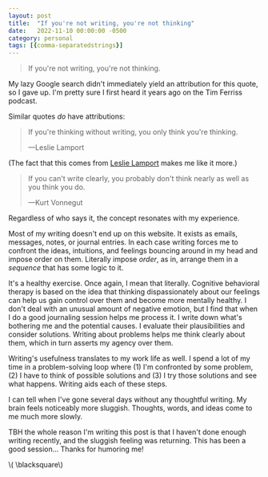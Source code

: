 ```yaml
---
layout: post
title:  "If you're not writing, you're not thinking"
date:   2022-11-10 00:00:00 -0500
category: personal 
tags: [{comma-separatedstrings}] 
---
```


> If you're not writing, you're not thinking.

My lazy Google search didn't immediately yield an attribution for this quote, so I gave up.
I'm pretty sure I first heard it years ago on the Tim Ferriss podcast.

Similar quotes _do_ have attributions:

> If you're thinking without writing, you only think you're thinking.
>
> &mdash;Leslie Lamport

(The fact that this comes from [Leslie Lamport](https://en.wikipedia.org/wiki/Leslie_Lamport) makes me like it more.)

> If you can't write clearly, you probably don't think nearly as well as you think you do.
>
> &mdash;Kurt Vonnegut

Regardless of who says it, the concept resonates with my experience.

Most of my writing doesn't end up on this website. 
It exists as emails, messages, notes, or journal entries.
In each case writing forces me to confront the ideas, intuitions, and feelings bouncing around in my head and impose order on them.
Literally impose _order_, as in, arrange them in a _sequence_ that has some logic to it.

It's a healthy exercise.
Once again, I mean that literally.
Cognitive behavioral therapy is based on the idea that thinking dispassionately about our feelings can help us gain control over them and become more mentally healthy.
I don't deal with an unusual amount of negative emotion, but I find that when I do a good journaling session helps me process it.
I write down what's bothering me and the potential causes.
I evaluate their plausibilities and consider solutions.
Writing about problems helps me think clearly about them, which in turn asserts my agency over them.

Writing's usefulness translates to my work life as well.
I spend a lot of my time in a problem-solving loop where (1) I'm confronted by some problem, (2) I have to think of possible solutions and (3) I try those solutions and see what happens. 
Writing aids each of these steps.

I can tell when I've gone several days without any thoughtful writing.
My brain feels noticeably more sluggish.
Thoughts, words, and ideas come to me much more slowly.

TBH the whole reason I'm writing this post is that I haven't done enough writing recently, and the sluggish feeling was returning.
This has been a good session... Thanks for humoring me!

\\( \blacksquare\\)  

